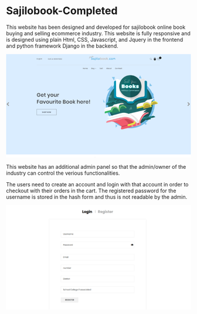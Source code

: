 # Sajilobook-Completed


This website has been designed and developed for sajilobook online book buying and selling ecommerce industry. 
This website is fully responsive and is designed using plain Html, CSS, Javascript, and Jquery in the frontend and python framework Django in the backend.

![](shop/static/sajilobook1.png)

This website has an additional admin panel so that the admin/owner of the industry can control the verious functionalities. 

The users need to create an account and login with that account in order to checkout with their orders in the cart. 
The registered password for the username is stored in the hash form and thus is not readable by the admin.

![](shop/static/register.png)
